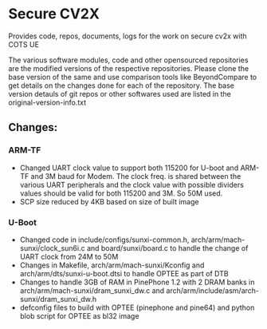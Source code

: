 # Secure CV2X
Provides code, repos, documents, logs for the work on secure cv2x with COTS UE

The various software modules, code and other opensourced repositories are the modified versions of the respective repositories. Please clone the base version of the same and use comparison tools like BeyondCompare to get details on the changes done for each of the repository. The base version detauls of git repos or other softwares used are listed in the original-version-info.txt

## Changes:

### ARM-TF
- Changed UART clock value to support both 115200 for U-boot and ARM-TF and 3M baud for Modem. The clock freq. is shared between the various UART peripherals and the clock value with possible dividers values should be valid for both 115200 and 3M. So 50M used.
- SCP size reduced by 4KB based on size of built image

### U-Boot
- Changed code in include/configs/sunxi-common.h, arch/arm/mach-sunxi/clock_sun6i.c and board/sunxi/board.c to handle the change of UART clock from 24M to 50M
- Changes in Makefile, arch/arm/mach-sunxi/Kconfig and arch/arm/dts/sunxi-u-boot.dtsi to handle OPTEE as part of DTB 
- Changes to handle 3GB of RAM in PinePhone 1.2 with 2 DRAM banks in arch/arm/mach-sunxi/dram_sunxi_dw.c and arch/arm/include/asm/arch-sunxi/dram_sunxi_dw.h
- defconfig files to build with OPTEE (pinephone and pine64) and python blob script for OPTEE as bl32 image


